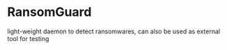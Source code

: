 # RansomGuard
light-weight daemon to detect ransomwares, can also be used as external tool for testing 
